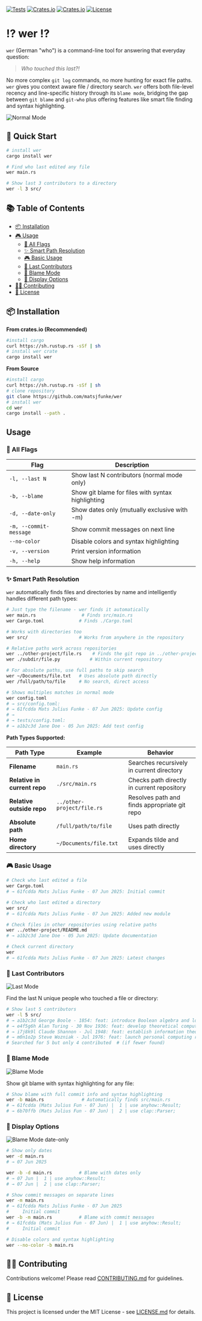[![Tests](https://github.com/matsjfunke/wer/actions/workflows/test.yml/badge.svg)](https://github.com/matsjfunke/wer/actions/workflows/test.yml)
[![Crates.io](https://img.shields.io/crates/d/wer.svg)](https://crates.io/crates/wer)
[![Crates.io](https://img.shields.io/crates/v/wer.svg)](https://crates.io/crates/wer)
[![License](https://img.shields.io/badge/license-MIT-blue.svg)](LICENSE.md)

# ⁉️ wer ⁉️

`wer` (German "who") is a command-line tool for answering that everyday question:

> _Who touched this last?!_

No more complex `git log` commands, no more hunting for exact file paths. `wer` gives you context aware file / directory search.
`wer` offers both file-level recency and line-specific history through its `blame mode`, bridging the gap between `git blame` and `git-who` plus offering features like smart file finding and syntax highlighting.

![Normal Mode](./screenshots/normal-mode.png)

## 🚀 Quick Start

```bash
# install wer
cargo install wer

# Find who last edited any file
wer main.rs

# Show last 3 contributors to a directory
wer -l 3 src/
```

## 📚 Table of Contents

- [📦 Installation](#-installation)
- [🎮 Usage](#usage)
  - [🏁 All Flags](#-all-flags)
  - [✨ Smart Path Resolution](#-smart-path-resolution)
  - [🎮 Basic Usage](#-basic-usage)
  - [👥 Last Contributors](#-last-contributors)
  - [🫵 Blame Mode](#-blame-mode)
  - [🎨 Display Options](#-display-options)
- [👨‍💻 Contributing](#-contributing)
- [📑 License](#-license)

## 📦 Installation

**From crates.io (Recommended)**

```bash
#install cargo
curl https://sh.rustup.rs -sSf | sh
# install wer crate
cargo install wer
```

**From Source**

```bash
#install cargo
curl https://sh.rustup.rs -sSf | sh
# clone repository
git clone https://github.com/matsjfunke/wer
# install wer
cd wer
cargo install --path .
```

## Usage

### 🏁 All Flags

| Flag                   | Description                                       |
| ---------------------- | ------------------------------------------------- |
| `-l, --last N`         | Show last N contributors (normal mode only)       |
| `-b, --blame`          | Show git blame for files with syntax highlighting |
| `-d, --date-only`      | Show dates only (mutually exclusive with -m)      |
| `-m, --commit-message` | Show commit messages on next line                 |
| `--no-color`           | Disable colors and syntax highlighting            |
| `-v, --version`        | Print version information                         |
| `-h, --help`           | Show help information                             |

### ✨ Smart Path Resolution

`wer` automatically finds files and directories by name and intelligently handles different path types:

```bash
# Just type the filename - wer finds it automatically
wer main.rs                 # Finds src/main.rs
wer Cargo.toml             # Finds ./Cargo.toml

# Works with directories too
wer src/                   # Works from anywhere in the repository

# Relative paths work across repositories
wer ../other-project/file.rs    # Finds the git repo in ../other-project/
wer ./subdir/file.py           # Within current repository

# For absolute paths, use full paths to skip search
wer ~/Documents/file.txt   # Uses absolute path directly
wer /full/path/to/file     # No search, direct access

# Shows multiples matches in normal mode
wer config.toml
# → src/config.toml:
# → 61fcdda Mats Julius Funke - 07 Jun 2025: Update config
# →
# → tests/config.toml:
# → a1b2c3d Jane Doe - 05 Jun 2025: Add test config
```

**Path Types Supported:**

| Path Type                    | Example                    | Behavior                                     |
| ---------------------------- | -------------------------- | -------------------------------------------- |
| **Filename**                 | `main.rs`                  | Searches recursively in current directory    |
| **Relative in current repo** | `./src/main.rs`            | Checks path directly in current repository   |
| **Relative outside repo**    | `../other-project/file.rs` | Resolves path and finds appropriate git repo |
| **Absolute path**            | `/full/path/to/file`       | Uses path directly                           |
| **Home directory**           | `~/Documents/file.txt`     | Expands tilde and uses directly              |

### 🎮 Basic Usage

```bash
# Check who last edited a file
wer Cargo.toml
# → 61fcdda Mats Julius Funke - 07 Jun 2025: Initial commit

# Check who last edited a directory
wer src/
# → 61fcdda Mats Julius Funke - 07 Jun 2025: Added new module

# Check files in other repositories using relative paths
wer ../other-project/README.md
# → a1b2c3d Jane Doe - 05 Jun 2025: Update documentation

# Check current directory
wer
# → 61fcdda Mats Julius Funke - 07 Jun 2025: Latest changes
```

### 👥 Last Contributors

![Last Mode](./screenshots/last-mode.png)

Find the last N unique people who touched a file or directory:

```bash
# Show last 5 contributors
wer -l 5 src/
# → a1b2c3d George Boole - 1854: feat: introduce Boolean algebra and logical foundations
# → e4f5g6h Alan Turing - 30 Nov 1936: feat: develop theoretical computing foundations
# → i7j8k9l Claude Shannon - Jul 1948: feat: establish information theory and digital communication
# → m0n1o2p Steve Wozniak - Jul 1976: feat: launch personal computing revolution
# Searched for 5 but only 4 contributed  # (if fewer found)
```

### 🫵 Blame Mode

![Blame Mode](./screenshots/blame-mode.png)

Show git blame with syntax highlighting for any file:

```bash
# Show blame with full commit info and syntax highlighting
wer -b main.rs              # Automatically finds src/main.rs
# → 61fcdda (Mats Julius Fun - 07 Jun) |  1 | use anyhow::Result;
# → 6b70ffb (Mats Julius Fun - 07 Jun) |  2 | use clap::Parser;
```

### 🎨 Display Options

![Blame Mode date-only](./screenshots/blame-mode-date-only.png)

```bash
# Show only dates
wer -d main.rs
# → 07 Jun 2025

wer -b -d main.rs          # Blame with dates only
# → 07 Jun |  1 | use anyhow::Result;
# → 07 Jun |  2 | use clap::Parser;

# Show commit messages on separate lines
wer -m main.rs
# → 61fcdda Mats Julius Funke - 07 Jun 2025
#     Initial commit
wer -b -m main.rs          # Blame with commit messages
# → 61fcdda (Mats Julius Fun - 07 Jun) |  1 | use anyhow::Result;
#     Initial commit

# Disable colors and syntax highlighting
wer --no-color -b main.rs
```

## 👨‍💻 Contributing

Contributions welcome! Please read [CONTRIBUTING.md](CONTRIBUTING.md) for guidelines.

## 📑 License

This project is licensed under the MIT License - see [LICENSE.md](LICENSE.md) for details.
